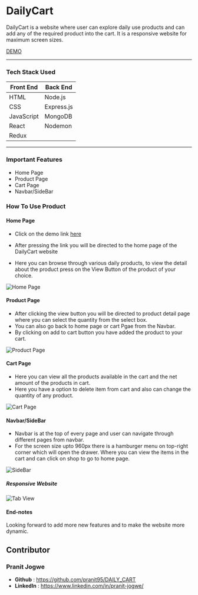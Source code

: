# DailyCart
DailyCart is a website where user can explore daily use products and can add any of the required product into the cart. It is a responsive website for maximum screen sizes.

<a href="https://dailycartpranit.herokuapp.com/" target="_blank" rel="noopener">DEMO</a>

***

### Tech Stack Used
Front End   | Back End
------------|----------
HTML        | Node.js
CSS         | Express.js
JavaScript  | MongoDB
React       | Nodemon
Redux       | 

----------------------

### Important Features
*  Home Page
*  Product Page
*  Cart Page
*  Navbar/SideBar

### How To Use Product
#### Home Page

- Click on the demo link 
<a href="https://dailycartpranit.herokuapp.com/" target="_blank" rel="noopener">here</a>

- After pressing the link you will be directed to the home page of the DailyCart website
- Here you can browse through various daily products, to view the detail about the product press on the View Button of the product of your choice.

![Home Page](https://github.com/pranit95/DailyCart/blob/main/frontend/Screenshots/HomeFull.PNG)

#### Product Page

- After clicking the view button you will be directed to product detail page where you can select the quantity from the select box.
- You can also go back to home page or cart Pgae from the Navbar.
- By clicking on add to cart button you have added the product to your cart. 

![Product Page](https://github.com/pranit95/DailyCart/blob/main/frontend/Screenshots/ProductFull.PNG)

#### Cart Page

- Here you can view all the products available in the cart and the net amount of the products in cart.
- Here you have a option to delete item from cart and also can change the quantity of any product.

![Cart Page](https://github.com/pranit95/DailyCart/blob/main/frontend/Screenshots/CartFull.PNG)

#### Navbar/SideBar

- Navbar is at the top of every page and user can navigate through different pages from navbar.
- For the screen size upto 960px there is a hamburger menu on top-right corner which will open the drawer. Where you can view the items in the cart and can click on shop to go to home page.

![SideBar](https://github.com/pranit95/DailyCart/blob/main/frontend/Screenshots/sideBar.png)

##### Responsive Website

![Tab View](https://github.com/pranit95/DailyCart/blob/main/frontend/Screenshots/tabView.PNG)

#### End-notes
Looking forward to add more new features and to make the website more dynamic.

## Contributor

### Pranit Jogwe
- **Github** : https://github.com/pranit95/DAILY_CART
- **LinkedIn** : https://www.linkedin.com/in/pranit-jogwe/
